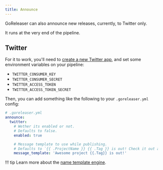 ```yaml
---
title: Announce
---
```


GoReleaser can also announce new releases, currently, to Twitter only.

It runs at the very end of the pipeline.

## Twitter

For it to work, you'll need to [create a new Twitter app](https://developer.twitter.com/en/portal/apps/new), and set some environment variables on your pipeline:

- `TWITTER_CONSUMER_KEY`
- `TWITTER_CONSUMER_SECRET`
- `TWITTER_ACCESS_TOKEN`
- `TWITTER_ACCESS_TOKEN_SECRET`

Then, you can add something like the following to your `.goreleaser.yml` config:

```yaml
# .goreleaser.yml
announce:
  twitter:
    # Wether its enabled or not.
    # Defaults to false.
    enabled: true

    # Message template to use while publishing.
    # Defaults to `{{ .ProjectName }} {{ .Tag }} is out! Check it out at {{ .GitURL }}/releases/tag/{{ .Tag }}`
    message_template: 'Awesome project {{.Tag}} is out!'
```

!!! tip
    Learn more about the [name template engine](/customization/templates/).
